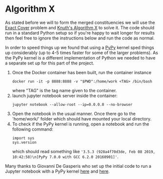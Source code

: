 # Algorithm X

As stated before we will to form the merged constituencies we will use the [Exact Cover](https://en.wikipedia.org/wiki/Exact_cover) problem and [Knuth's Algorithm X](https://en.wikipedia.org/wiki/Knuth%27s_Algorithm_X) to solve it. The code should run in a standard Python setup so if you're happy to wait longer for results then feel free to ignore the instructions below and run the code as normal.

In order to speed things up we found that using a [PyPy](https://en.wikipedia.org/wiki/PyPy) kernel sped things up considerably (up to 4-5 times faster for some of the larger problems). As the PyPy kernel is a different implementation of Python we needed to have a separate set up for this part of the project. 

1. Once the Docker container has been built, run the container instance 
    ```
    docker run -it -p 8888:8888 -v "$PWD":/home/work <TAG> /bin/bash
    ```
    where "TAG" is the tag name given to the container.
1. launch jupyter notebook server inside the container: 
    ```
    jupyter notebook --allow-root --ip=0.0.0.0 --no-browser
    ```
1. Open the notebook in the usual manner. Once there go to the 'home/work/' folder which should have mounted your local directory.
1. To check if the PyPy kernel is running, open a notebook and run the following command:
    ```
    import sys
    sys.version
    ```
    which should read something like `'3.5.3 (928a4f70d3de, Feb 08 2019, 10:42:58)\n[PyPy 7.0.0 with GCC 6.2.0 20160901]'`.


Many thanks to Giovanni De Gasperis who set up the initial code to run a Jupyter notebook with a PyPy kernel [here](https://github.com/giodegas/docker-pypy-jupyter) and [here](https://hub.docker.com/r/giodegas/pypy-jupyter). 
